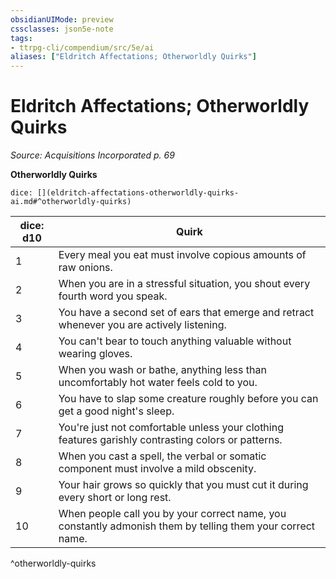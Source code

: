```yaml
---
obsidianUIMode: preview
cssclasses: json5e-note
tags:
- ttrpg-cli/compendium/src/5e/ai
aliases: ["Eldritch Affectations; Otherworldly Quirks"]
---
```

# Eldritch Affectations; Otherworldly Quirks
*Source: Acquisitions Incorporated p. 69* 

**Otherworldly Quirks**

`dice: [](eldritch-affectations-otherworldly-quirks-ai.md#^otherworldly-quirks)`

| dice: d10 | Quirk |
|-----------|-------|
| 1 | Every meal you eat must involve copious amounts of raw onions. |
| 2 | When you are in a stressful situation, you shout every fourth word you speak. |
| 3 | You have a second set of ears that emerge and retract whenever you are actively listening. |
| 4 | You can't bear to touch anything valuable without wearing gloves. |
| 5 | When you wash or bathe, anything less than uncomfortably hot water feels cold to you. |
| 6 | You have to slap some creature roughly before you can get a good night's sleep. |
| 7 | You're just not comfortable unless your clothing features garishly contrasting colors or patterns. |
| 8 | When you cast a spell, the verbal or somatic component must involve a mild obscenity. |
| 9 | Your hair grows so quickly that you must cut it during every short or long rest. |
| 10 | When people call you by your correct name, you constantly admonish them by telling them your correct name. |
^otherworldly-quirks